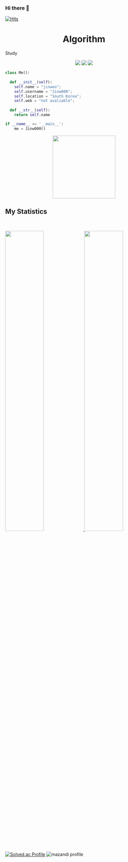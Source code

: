 ### Hi there 👋
[![Hits](https://hits.seeyoufarm.com/api/count/incr/badge.svg?url=https%3A%2F%2Fgithub.com%2FJinw000&count_bg=%23000000&title_bg=%23000000&icon=github.svg&icon_color=%23FF6BD2&title=GitHub&edge_flat=false)](https://hits.seeyoufarm.com)

<h1 align="center">
  <b>Algorithm</b>
</h1>

Study
<br>

<p>
<div align="center">
  <img src="https://img.shields.io/badge/python-000000?&style=for-the-badge&logo=python&logoColor=white" />
  <img src="https://img.shields.io/badge/linux-000000?&style=for-the-badge&logo=linux&logoColor=white" />
  <img src="https://img.shields.io/badge/java-000000?&style=for-the-badge&logo=java&logoColor=white" />
 
</div>
</p>

```python
class Me():
    
  def __init__(self):
    self.name = "jinwoo";
    self.username = "Jinw000";
    self.location = "South Korea";
    self.web = "not avaliable";
  
  def __str__(self):
    return self.name

if __name__ == '__main__':
    me = Jinw000()
```

<div align="center">
  <a href="https://www.youtube.com/watch?v=K1u_MwT6zV8">
    <img src="https://img.shields.io/badge/君と羊と青-000000?&style=for-the-badge&logo=youtube&logoColor=white" width="200px"/>
  </a>
</div>

## My Statistics

<br/>
<p align="left">
  <a href="https://abhigyantrips.dev/">
  <img width="49.5%" src="https://github-readme-stats.vercel.app/api?username=Jinw000&show_icons=true&theme=neon&hide_border=true" />
    <img width="49.5%" src="https://github-readme-streak-stats.herokuapp.com/?user=Jinw000&theme=neon&hide_border=true" />
  </a>
</p>
<br>

[![Solved.ac Profile](http://mazassumnida.wtf/api/v2/generate_badge?boj=sjw030729)](https://solved.ac/sjw030729/)
![mazandi profile](http://mazandi.herokuapp.com/api?handle=sjw030729&theme=dark)
